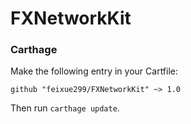 # FXNetworkKit

### Carthage

Make the following entry in your Cartfile:

```
github "feixue299/FXNetworkKit" ~> 1.0
```

Then run `carthage update`.
